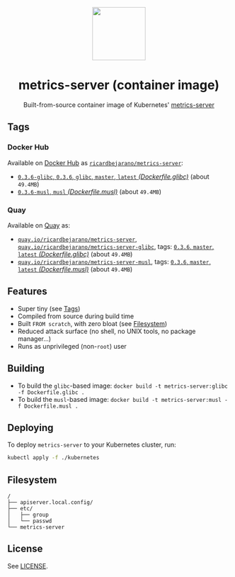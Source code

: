 <p align="center"><img src="https://emojipedia-us.s3.dualstack.us-west-1.amazonaws.com/thumbs/160/apple/198/chart-with-upwards-trend_1f4c8.png" width="120px"></p>
<h1 align="center">metrics-server (container image)</h1>
<p align="center">Built-from-source container image of Kubernetes' <a href="https://github.com/kubernetes-incubator/metrics-server">metrics-server</a></p>


## Tags

### Docker Hub

Available on [Docker Hub](https://hub.docker.com) as [`ricardbejarano/metrics-server`](https://hub.docker.com/r/ricardbejarano/metrics-server):

- [`0.3.6-glibc`, `0.3.6`, `glibc`, `master`, `latest` *(Dockerfile.glibc)*](https://github.com/ricardbejarano/metrics-server/blob/master/Dockerfile.glibc) (about `49.4MB`)
- [`0.3.6-musl`, `musl` *(Dockerfile.musl)*](https://github.com/ricardbejarano/metrics-server/blob/master/Dockerfile.musl) (about `49.4MB`)

### Quay

Available on [Quay](https://quay.io) as:

- [`quay.io/ricardbejarano/metrics-server`](https://quay.io/repository/ricardbejarano/metrics-server), [`quay.io/ricardbejarano/metrics-server-glibc`](https://quay.io/repository/ricardbejarano/metrics-server-glibc), tags: [`0.3.6`, `master`, `latest` *(Dockerfile.glibc)*](https://github.com/ricardbejarano/metrics-server/blob/master/Dockerfile.glibc) (about `49.4MB`)
- [`quay.io/ricardbejarano/metrics-server-musl`](https://quay.io/repository/ricardbejarano/metrics-server-musl), tags: [`0.3.6`, `master`, `latest` *(Dockerfile.musl)*](https://github.com/ricardbejarano/metrics-server/blob/master/Dockerfile.musl) (about `49.4MB`)


## Features

* Super tiny (see [Tags](#tags))
* Compiled from source during build time
* Built `FROM scratch`, with zero bloat (see [Filesystem](#filesystem))
* Reduced attack surface (no shell, no UNIX tools, no package manager...)
* Runs as unprivileged (non-`root`) user


## Building

- To build the `glibc`-based image: `docker build -t metrics-server:glibc -f Dockerfile.glibc .`
- To build the `musl`-based image: `docker build -t metrics-server:musl -f Dockerfile.musl .`


## Deploying

To deploy `metrics-server` to your Kubernetes cluster, run:

```bash
kubectl apply -f ./kubernetes
```


## Filesystem

```
/
├── apiserver.local.config/
├── etc/
│   ├── group
│   └── passwd
└── metrics-server
```


## License

See [LICENSE](https://github.com/ricardbejarano/metrics-server/blob/master/LICENSE).
